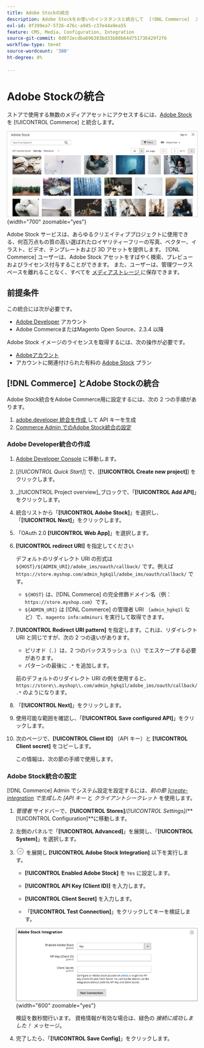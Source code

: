 ```yaml
---
title: Adobe Stockの統合
description: Adobe Stockをお使いのインスタンスと統合して  [!DNL Commerce]  ストアで使用するための無数のメディアアセットにアクセスできるようにします。
exl-id: 0f399ea7-5726-476c-a945-c37e44a9ea55
feature: CMS, Media, Configuration, Integration
source-git-commit: 0d072ecdba696383bd33b88b64d751736429f2f6
workflow-type: tm+mt
source-wordcount: '380'
ht-degree: 0%

---
```


# Adobe Stockの統合

ストアで使用する無数のメディアアセットにアクセスするには、[Adobe Stock][adobe-stock] を [!UICONTROL Commerce] と統合します。

![Adobe Stock検索結果 ](./assets/adobe-stock-search-grid.png){width="700" zoomable="yes"}

Adobe Stock サービスは、あらゆるクリエイティブプロジェクトに使用できる、何百万点もの質の高い選ばれたロイヤリティーフリーの写真、ベクター、イラスト、ビデオ、テンプレートおよび 3D アセットを提供します。 [!DNL Commerce] ユーザーは、Adobe Stock アセットをすばやく検索、プレビューおよびライセンス付与することができます。 また、ユーザーは、管理ワークスペースを離れることなく、すべてを [ メディアストレージ ](./media-storage.md) に保存できます。

## 前提条件

この統合には次が必要です。

- [Adobe Developer][dev-console] アカウント
- Adobe CommerceまたはMagento Open Source、2.3.4 以降

Adobe Stock イメージのライセンスを取得するには、次の操作が必要です。

- [Adobeアカウント ][adobe-signin]
- アカウントに関連付けられた有料の [Adobe Stock][adobe-stock] プラン

## [!DNL Commerce] とAdobe Stockの統合

Adobe Stock統合をAdobe Commerce用に設定するには、次の 2 つの手順があります。

1. [adobe.developer 統合を作成 ](#create-an-adobe-developer-integration) して API キーを生成
1. [Commerce Admin でのAdobe Stock統合の設定](#configure-the-adobe-stock-integration)

### Adobe Developer統合の作成

1. [Adobe Developer Console][dev-console] に移動します。

1. [_[!UICONTROL Quick Start]_] で、[**[!UICONTROL Create new project]**] をクリックします。

1. _[!UICONTROL Project overview]_ブロックで、「**[!UICONTROL Add API]**」をクリックします。

1. 統合リストから「**[!UICONTROL Adobe Stock]**」を選択し、「**[!UICONTROL Next]**」をクリックします。

1. 「OAuth 2.0 **[!UICONTROL Web App]**」を選択します。

1. **[!UICONTROL redirect URI]** を指定してください

   デフォルトのリダイレクト URI の形式は `${HOST}/${ADMIN_URI}/adobe_ims/oauth/callback/` です。例えば `https://store.myshop.com/admin_hgkq1l/adobe_ims/oauth/callback/` です。

   - `${HOST}` は、[!DNL Commerce] の完全修飾ドメイン名（例：`https://store.myshop.com`）です。
   - `${ADMIN_URI}` は [!DNL Commerce] の管理者 URI （`admin_hgkq1l` など）で、`magento info:adminuri` を実行して取得できます。

1. **[!UICONTROL Redirect URI pattern]** を指定します。これは、リダイレクト URI と同じですが、次の 2 つの違いがあります。

   - ピリオド（`.`）は、2 つのバックスラッシュ（`\\`）でエスケープする必要があります。
   - パターンの最後に `.*` を追加します。

   前のデフォルトのリダイレクト URI の例を使用すると、`https://store\\.myshop\\.com/admin_hgkq1l/adobe_ims/oauth/callback/.*` のようになります。

1. 「**[!UICONTROL Next]**」をクリックします。

1. 使用可能な範囲を確認し、「**[!UICONTROL Save configured API]**」をクリックします。

1. 次のページで、**[!UICONTROL Client ID]** （API キー）と **[!UICONTROL Client secret]** をコピーします。

   この情報は、次の節の手順で使用します。

### Adobe Stock統合の設定

[!DNL Commerce] Admin でシステム設定を設定するには、_前の節 ][create-integration] で生成した [API キー_ と _クライアントシークレット_ を使用します。

1. _管理者_ サイドバーで、**[!UICONTROL Stores]**/_[!UICONTROL Settings]_/**[!UICONTROL Configuration]**に移動します。

1. 左側のパネルで「**[!UICONTROL Advanced]**」を展開し、「**[!UICONTROL System]**」を選択します。

1. ![ 拡張セレクター ](../assets/icon-display-expand.png) を展開し **[!UICONTROL Adobe Stock Integration]** 以下を実行します。

   - **[!UICONTROL Enabled Adobe Stock]** を `Yes` に設定します。

   - **[!UICONTROL API Key (Client ID)]** を入力します。

   - **[!UICONTROL Client Secret]** を入力します。

   - 「**[!UICONTROL Test Connection]**」をクリックしてキーを検証します。

   ![ 詳細設定 – Adobe Stockの統合 ](./assets/system-adobe-stock-integration.png){width="600" zoomable="yes"}

   検証を数秒間行います。 資格情報が有効な場合は、緑色の _接続に成功しました！_ メッセージ。

1. 完了したら、「**[!UICONTROL Save Config]**」をクリックします。

[adobe-stock]: https://stock.adobe.com
[adobe-signin]: https://helpx.adobe.com/manage-account/using/access-adobe-id-account.html
[dev-console]: https://developer.adobe.com/console/home
[create-integration]: #create-an-adobeio-integration
